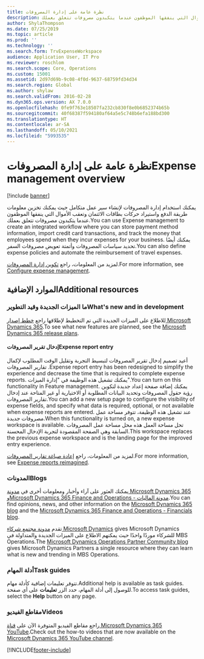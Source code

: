 ```yaml
---
title: نظرة عامة على إدارة المصروفات
description: يقدم هذا الموضوع معلومات عامة حول إدارة المصروفات وارتباطات إلى موارد إضافية. يمكنك استخدام إدارة المصروفات لإنشاء سير عمل متكامل حيث يمكنك تخزين معلومات طريقة الدفع واستيراد حركات بطاقات الائتمان وتعقب الأموال التي ينفقها الموظفون عندما يتكبدون مصروفات تتعلق بعملك.
author: ShylaThompson
ms.date: 07/25/2019
ms.topic: article
ms.prod: ''
ms.technology: ''
ms.search.form: TrvExpenseWorkspace
audience: Application User, IT Pro
ms.reviewer: roschlom
ms.search.scope: Core, Operations
ms.custom: 15001
ms.assetid: 2d97d69b-9c08-4f0d-9637-68759fd34d34
ms.search.region: Global
ms.author: shylaw
ms.search.validFrom: 2016-02-28
ms.dyn365.ops.version: AX 7.0.0
ms.openlocfilehash: 0fe9f763e18507fa232cb830f8e0b6852374b65b
ms.sourcegitcommit: 40f68387f594180af64a5e5c748b6efa188bd300
ms.translationtype: HT
ms.contentlocale: ar-SA
ms.lasthandoff: 05/10/2021
ms.locfileid: "5993535"
---
```

# <a name="expense-management-overview"></a><span data-ttu-id="ef534-104">نظرة عامة على إدارة المصروفات</span><span class="sxs-lookup"><span data-stu-id="ef534-104">Expense management overview</span></span>

[!include [banner](../includes/banner.md)]

<span data-ttu-id="ef534-105">يمكنك استخدام إدارة المصروفات لإنشاء سير عمل متكامل حيث يمكنك تخزين معلومات طريقة الدفع واستيراد حركات بطاقات الائتمان وتعقب الأموال التي ينفقها الموظفون عندما يتكبدون مصروفات تتعلق بعملك.</span><span class="sxs-lookup"><span data-stu-id="ef534-105">You can use Expense management to create an integrated workflow where you can store payment method information, import credit card transactions, and track the money that employees spend when they incur expenses for your business.</span></span> <span data-ttu-id="ef534-106">يمكنك أيضًا تحديد سياسات المصروفات وأتمتة تعويض مصروفات السفر.</span><span class="sxs-lookup"><span data-stu-id="ef534-106">You can also define expense policies and automate the reimbursement of travel expenses.</span></span>

<span data-ttu-id="ef534-107">لمزيد من المعلومات، راجع [تكوين إدارة المصروفات](plan-expense-management.md).</span><span class="sxs-lookup"><span data-stu-id="ef534-107">For more information, see [Configure expense management](plan-expense-management.md).</span></span>

## <a name="additional-resources"></a><span data-ttu-id="ef534-108">الموارد الإضافية</span><span class="sxs-lookup"><span data-stu-id="ef534-108">Additional resources</span></span>

### <a name="whats-new-and-in-development"></a><span data-ttu-id="ef534-109">ما الميزات الجديدة وقيد التطوير</span><span class="sxs-lookup"><span data-stu-id="ef534-109">What's new and in development</span></span>

<span data-ttu-id="ef534-110">للاطلاع على الميزات الجديدة التي تم التخطيط لإطلاقها راجع [خطط إصدار Microsoft Dynamics 365](/dynamics365/release-plans/).</span><span class="sxs-lookup"><span data-stu-id="ef534-110">To see what new features are planned, see the [Microsoft Dynamics 365 release plans](/dynamics365/release-plans/).</span></span>

#### <a name="expense-report-entry"></a><span data-ttu-id="ef534-111">إدخال تقرير المصروفات</span><span class="sxs-lookup"><span data-stu-id="ef534-111">Expense report entry</span></span>

<span data-ttu-id="ef534-112">أعيد تصميم إدخال تقرير المصروفات لتبسيط التجربة وتقليل الوقت المطلوب لإكمال تقارير المصروفات .</span><span class="sxs-lookup"><span data-stu-id="ef534-112">Expense report entry has been redesigned to simplify the experience and decrease the time that is required to complete expense reports.</span></span> <span data-ttu-id="ef534-113">يمكنك تشغيل هذه الوظيفة في "إدارة الميزات".</span><span class="sxs-lookup"><span data-stu-id="ef534-113">You can turn on this functionality in Feature management.</span></span> <span data-ttu-id="ef534-114">يمكنك إضافة صفحة إعداد جديدة لتكوين رؤية حقول المصروفات وتحديد البيانات المطلوبة أو الاختيارية أو غير المتاحة عند إدخال تقارير المصروفات.</span><span class="sxs-lookup"><span data-stu-id="ef534-114">You can add a new setup page to configure the visibility of expense fields, and specify what data is required, optional, or not available when expense reports are entered.</span></span> <span data-ttu-id="ef534-115">عند تشغيل هذه الوظيفة، تتوفر مساحة عمل مصروفات جديدة.</span><span class="sxs-lookup"><span data-stu-id="ef534-115">When this functionality is turned on, a new expense workspace is available.</span></span> <span data-ttu-id="ef534-116">تحل مساحة العمل هذه محل مساحة عمل المصروفات السابقة وهي الصفحة المقصودة لتجربة الإدخال المحسنة.</span><span class="sxs-lookup"><span data-stu-id="ef534-116">This workspace replaces the previous expense workspace and is the landing page for the improved entry experience.</span></span>

<span data-ttu-id="ef534-117">لمزيد من المعلومات، راجع [إعادة صياغة تقارير المصروفات‬](ExpenseWorkspaceNew.md).</span><span class="sxs-lookup"><span data-stu-id="ef534-117">For more information, see [Expense reports reimagined](ExpenseWorkspaceNew.md).</span></span>

### <a name="blogs"></a><span data-ttu-id="ef534-118">المدونات</span><span class="sxs-lookup"><span data-stu-id="ef534-118">Blogs</span></span>

<span data-ttu-id="ef534-119">يمكنك العثور على آراء وأخبار ومعلومات أخرى في [مدونة Microsoft Dynamics 365](https://community.dynamics.com/b/msftdynamicsblog?c=Enterprise) و[Microsoft Dynamics 365 Finance and Operations - مدونة الماليات](https://community.dynamics.com/365/financeandoperations/b/financials).</span><span class="sxs-lookup"><span data-stu-id="ef534-119">You can find opinions, news, and other information on the [Microsoft Dynamics 365 blog](https://community.dynamics.com/b/msftdynamicsblog?c=Enterprise) and the [Microsoft Dynamics 365 Finance and Operations - Financials blog](https://community.dynamics.com/365/financeandoperations/b/financials).</span></span>

<span data-ttu-id="ef534-120">تقدم [مدونة مجتمع شركاء Microsoft Dynamics](https://community.dynamics.com/partner/b/operationspartnercommunityblog) gives Microsoft Dynamics للشركاء موردًا واحدًا حيث يمكنهم الاطلاع على الميزات الجديدة والمتداولة في MBS Operations.</span><span class="sxs-lookup"><span data-stu-id="ef534-120">The [Microsoft Dynamics Operations Partner Community blog](https://community.dynamics.com/partner/b/operationspartnercommunityblog) gives Microsoft Dynamics Partners a single resource where they can learn what is new and trending in MBS Operations.</span></span>

### <a name="task-guides"></a><span data-ttu-id="ef534-121">أدلة المهام</span><span class="sxs-lookup"><span data-stu-id="ef534-121">Task guides</span></span>

<span data-ttu-id="ef534-122">تتوفر تعليمات إضافية كأدلة مهام.</span><span class="sxs-lookup"><span data-stu-id="ef534-122">Additional help is available as task guides.</span></span> <span data-ttu-id="ef534-123">للوصول إلى أدلة المهام، حدد الزر **تعليمات** على أي صفحة.</span><span class="sxs-lookup"><span data-stu-id="ef534-123">To access task guides, select the **Help** button on any page.</span></span>

### <a name="videos"></a><span data-ttu-id="ef534-124">مقاطع الفيديو</span><span class="sxs-lookup"><span data-stu-id="ef534-124">Videos</span></span>

<span data-ttu-id="ef534-125">راجع مقاطع الفيديو المتوفرة الآن على [قناة Microsoft Dynamics 365 YouTube](https://www.youtube.com/channel/UCJGCg4rB3QSs8y_1FquelBQ).</span><span class="sxs-lookup"><span data-stu-id="ef534-125">Check out the how-to videos that are now available on the [Microsoft Dynamics 365 YouTube channel](https://www.youtube.com/channel/UCJGCg4rB3QSs8y_1FquelBQ).</span></span>


[!INCLUDE[footer-include](../includes/footer-banner.md)]